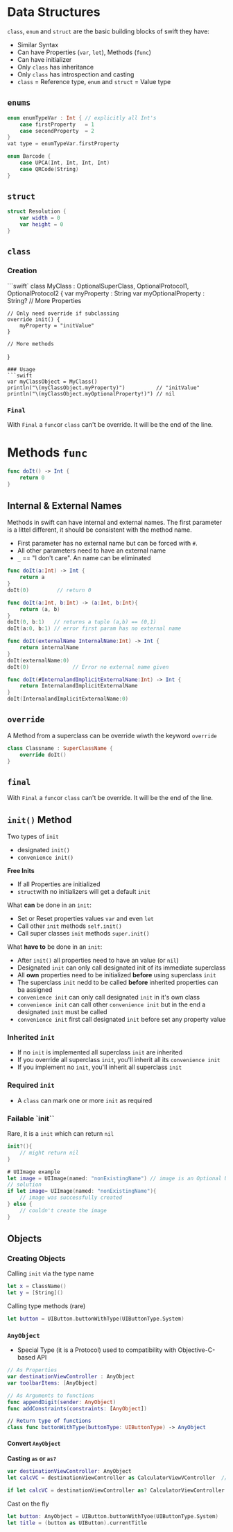 # Data Structures
`class`, `enum` and `struct` are the basic building blocks of swift they have:
* Similar Syntax
* Can have Properties (`var`, `let`), Methods (`func`)
* Can have initializer
* Only `class` has inheritance
* Only `class` has introspection and casting
* `class` = Reference type, `enum` and `struct` = Value type

## `enums`
```swift
enum enumTypeVar : Int { // explicitly all Int's
    case firstProperty   = 1
    case secondProperty  = 2
}
vat type = enumTypeVar.firstProperty
```

```swift
enum Barcode {
    case UPCA(Int, Int, Int, Int)
    case QRCode(String)
}
```
## `struct`
```swift
struct Resolution {
    var width = 0
    var height = 0
}
```

## `class`
### Creation
```swift`
class MyClass : OptionalSuperClass, OptionalProtocol1, OptionalProtocol2 {
    var myProperty         : String
    var myOptionalProperty : String?
    // More Properties
    
    // Only need override if subclassing
    override init() {
        myProperty = "initValue"
    }
    
    // More methods
}
```
### Usage
```swift
var myClassObject = MyClass()
println("\(myClassObject.myProperty)")          // "initValue"
println("\(myClassObject.myOptionalProperty!)") // nil
```

### `Final`
With `Final` a `func`or `class` can't be override. It will be the end of the line.

# Methods `func`
```swift
func doIt() -> Int {
    return 0
}
```
## Internal & External Names
Methods in swift can have internal and external names. The first parameter is a littel different, it should be consistent with the method name.
* First parameter has no external name but can be forced with `#`.
* All other parameters need to have an external name
* `_` == "I don't care". An name can be eliminated

```swift
func doIt(a:Int) -> Int {
    return a
}
doIt(0)         // return 0

func doIt(a:Int, b:Int) -> (a:Int, b:Int){
    return (a, b)
}
doIt(0, b:1)   // returns a tuple (a,b) == (0,1)
doIt(a:0, b:1) // error first param has no external name
```

```swift
func doIt(externalName InternalName:Int) -> Int {
    return internalName
}
doIt(externalName:0)
doIt(0)              // Error no external name given

func doIt(#InternalandImplicitExternalName:Int) -> Int {
    return InternalandImplicitExternalName
}
doIt(InternalandImplicitExternalName:0)
```

## `override`
A Method from a superclass can be override wiwth the keyword `override`
```swift
class Classname : SuperClassName {
    override doIt()
}
```

## `final`
With `Final` a `func`or `class` can't be override. It will be the end of the line.

## `init()` Method
Two types of `init`
* designated `init()`
* `convenience init()`

**Free Inits**
* If all Properties are initialized
* `struct`with no initializers will get a default `init`

What **can** be done in an `init`:
* Set or Reset properties values `var` and even `let`
* Call other `init` methods `self.init()`
* Call super classes `init` methods `super.init()`

What **have to** be done in an `init`:
* After `init()` all properties need to have an value (or `nil`)
* Designated `init` can only call designated init of its immediate superclass
* All **own** properties need to be initialized **before** using superclass `init`
* The superclass `init` nedd to be called **before** inherited properties  can ba assigned
* `convenience init` can only call designated `init` in it's own class
* `convenience init` can call other `convenience init` but in the end a designated `init` must be called
* `convenience init` first call designated `init` before set any property value

### Inherited `init`
* If no `init` is implemented all superclass `init` are inherited
* If you override all superclass `init`, you'll inherit all its `convenience init`
* If you implement no `init`, you'll inherit all superclass `init`

### Required `init`
* A `class` can mark one or more `init` as required

### Failable `init``
Rare, it is a `init` which can return `nil`
```swift
init?(){
    // might return nil
}
```

```swift
# UIImage example
let image = UIImage(named: "nonExistingName") // image is an Optional UIImage?
// solution
if let image= UIImage(named: "nonExistingName"){
    // image was successfully created
} else {
    // couldn't create the image
}
```

## Objects
### Creating Objects
Calling `init` via the type name
```swift
let x = ClassName()
let y = [String]()
```

Calling type methods (rare)
```swift
let button = UIButton.buttonWithType(UIButtonType.System)
```

### `AnyObject`
* Special Type (it is a Protocol) used to compatibility with Objective-C-based API
```swift
// As Properties
var destinationViewController : AnyObject
var toolbarItems: [AnyObject]

// As Arguments to functions
func appendDigit(sender: AnyObject)
func addConstraints(constraints: [AnyObject])

// Return type of functions
class func buttonWithType(buttonType: UIButtonType) -> AnyObject
```

#### Convert `AnyObject`
**Casting `as` or `as?`**
```swift
var destinationViewController: AnyObject
let calcVC = destinationViewController as CalculatorViewVController  // could crash if not correct

if let calcVC = destinationViewController as? CalculatorViewController { ... }
```
Cast on the fly
```swift
let button: AnyObject = UIButton.buttonWithTyoe(UIButtonType.System)
let title = (button as UIButton).currentTitle
```



